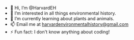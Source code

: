 - 👋 Hi, I’m @HarvardEH
- 👀 I’m interested in all things environmental history.
- 🌱 I’m currently learning about plants and animals.
- 📫 Email me at harvardenvironmentalhistory@gmail.com
- ⚡ Fun fact: I don't know anything about coding!

<!---
HarvardEH/HarvardEH is a ✨ special ✨ repository because its `README.md` (this file) appears on your GitHub profile.
You can click the Preview link to take a look at your changes.
--->
